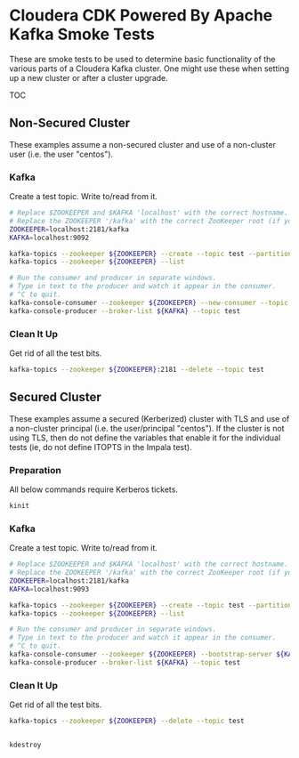 # Cloudera CDK Powered By Apache Kafka Smoke Tests

These are smoke tests to be used to determine basic functionality of the various parts of a Cloudera Kafka cluster.  One might use these when setting up a new cluster or after a cluster upgrade.

TOC

## Non-Secured Cluster
These examples assume a non-secured cluster and use of a non-cluster user (i.e. the user "centos").

### Kafka
Create a test topic.  Write to/read from it.

```bash
# Replace $ZOOKEEPER and $KAFKA 'localhost' with the correct hostname.
# Replace the ZOOKEEPER '/kafka' with the correct ZooKeeper root (if you configured one).
ZOOKEEPER=localhost:2181/kafka
KAFKA=localhost:9092

kafka-topics --zookeeper ${ZOOKEEPER} --create --topic test --partitions 1 --replication-factor 1
kafka-topics --zookeeper ${ZOOKEEPER} --list

# Run the consumer and producer in separate windows.
# Type in text to the producer and watch it appear in the consumer.
# ^C to quit.
kafka-console-consumer --zookeeper ${ZOOKEEPER} --new-consumer --topic test
kafka-console-producer --broker-list ${KAFKA} --topic test
```

### Clean It Up
Get rid of all the test bits.

```bash
kafka-topics --zookeeper ${ZOOKEEPER}:2181 --delete --topic test
```

## Secured Cluster
These examples assume a secured (Kerberized) cluster with TLS and use of a non-cluster principal (i.e. the user/principal "centos").  If the cluster is not using TLS, then do not define the variables that enable it for the individual tests (ie, do not define ITOPTS in the Impala test).

### Preparation
All below commands require Kerberos tickets.

```bash
kinit
```

### Kafka
Create a test topic.  Write to/read from it.

```bash
# Replace $ZOOKEEPER and $KAFKA 'localhost' with the correct hostname.
# Replace the ZOOKEEPER '/kafka' with the correct ZooKeeper root (if you configured one).
ZOOKEEPER=localhost:2181/kafka
KAFKA=localhost:9093

kafka-topics --zookeeper ${ZOOKEEPER} --create --topic test --partitions 1 --replication-factor 1
kafka-topics --zookeeper ${ZOOKEEPER} --list

# Run the consumer and producer in separate windows.
# Type in text to the producer and watch it appear in the consumer.
# ^C to quit.
kafka-console-consumer --zookeeper ${ZOOKEEPER} --bootstrap-server ${KAFKA} --new-consumer --topic test
kafka-console-producer --broker-list ${KAFKA} --topic test
```

### Clean It Up
Get rid of all the test bits.

```bash
kafka-topics --zookeeper ${ZOOKEEPER} --delete --topic test


kdestroy
```
